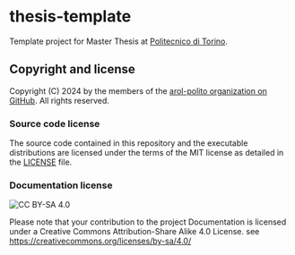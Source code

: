 # thesis-template

Template project for Master Thesis at [Politecnico di Torino](https://www.polito.it/).

## Copyright and license

Copyright (C) 2024 by the members of the [arol-polito organization on GitHub](https://github.com/arol-polito). All rights reserved.

### Source code license

The source code contained in this repository and the executable distributions are licensed under the terms of the MIT license as detailed in the [LICENSE](LICENSE) file.

### Documentation license

![CC BY-SA 4.0](https://i.creativecommons.org/l/by-sa/4.0/88x31.png)

Please note that your contribution to the project Documentation is licensed under a Creative Commons Attribution-Share Alike 4.0 License. see <https://creativecommons.org/licenses/by-sa/4.0/>

<!-- EOF -->
